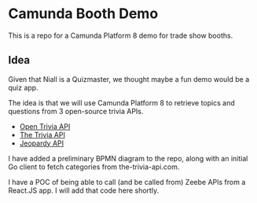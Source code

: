 # Camunda Booth Demo

This is a repo for a Camunda Platform 8 demo for trade show booths.

## Idea

Given that Niall is a Quizmaster, we thought maybe a fun demo would be a quiz app.

The idea is that we will use Camunda Platform 8 to retrieve topics and questions from 3 open-source trivia APIs.

  * [Open Trivia API](https://opentdb.com/)
  * [The Trivia API](https://the-trivia-api.com/)
  * [Jeopardy API](https://github.com/sottenad/jService)

I have added a preliminary BPMN diagram to the repo, along with an initial Go client to fetch categories from the-trivia-api.com.

I have a POC of being able to call (and be called from) Zeebe APIs from a React.JS app. I will add that code here shortly.